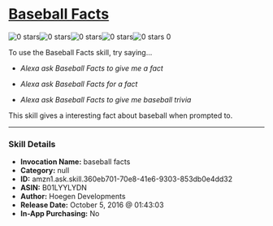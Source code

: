 # [Baseball Facts](http://alexa.amazon.com/#skills/amzn1.ask.skill.360eb701-70e8-41e6-9303-853db0e4dd32)
![0 stars](../../images/ic_star_border_black_18dp_1x.png)![0 stars](../../images/ic_star_border_black_18dp_1x.png)![0 stars](../../images/ic_star_border_black_18dp_1x.png)![0 stars](../../images/ic_star_border_black_18dp_1x.png)![0 stars](../../images/ic_star_border_black_18dp_1x.png) 0

To use the Baseball Facts skill, try saying...

* *Alexa ask Baseball Facts to give me a fact*

* *Alexa ask Baseball Facts for a fact*

* *Alexa ask Baseball Facts to give me baseball trivia*

This skill gives a interesting fact about baseball when prompted to.

***

### Skill Details

* **Invocation Name:** baseball facts
* **Category:** null
* **ID:** amzn1.ask.skill.360eb701-70e8-41e6-9303-853db0e4dd32
* **ASIN:** B01LYYLYDN
* **Author:** Hoegen Developments
* **Release Date:** October 5, 2016 @ 01:43:03
* **In-App Purchasing:** No
